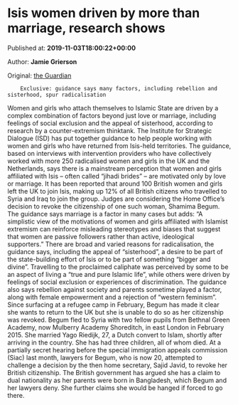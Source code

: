 
# Isis women driven by more than marriage, research shows

Published at: **2019-11-03T18:00:22+00:00**

Author: **Jamie Grierson**

Original: [the Guardian](https://www.theguardian.com/uk-news/2019/nov/03/isis-women-driven-by-more-than-marriage-research-shows)


        Exclusive: guidance says many factors, including rebellion and sisterhood, spur radicalisation
      
Women and girls who attach themselves to Islamic State are driven by a complex combination of factors beyond just love or marriage, including feelings of social exclusion and the appeal of sisterhood, according to research by a counter-extremism thinktank.
The Institute for Strategic Dialogue (ISD) has put together guidance to help people working with women and girls who have returned from Isis-held territories.
The guidance, based on interviews with intervention providers who have collectively worked with more 250 radicalised women and girls in the UK and the Netherlands, says there is a mainstream perception that women and girls affiliated with Isis – often called “jihadi brides” – are motivated only by love or marriage.
It has been reported that around 100 British women and girls left the UK to join Isis, making up 12% of all British citizens who travelled to Syria and Iraq to join the group. Judges are considering the Home Office’s decision to revoke the citizenship of one such woman, Shamima Begum.
The guidance says marriage is a factor in many cases but adds: “A simplistic view of the motivations of women and girls affiliated with Islamist extremism can reinforce misleading stereotypes and biases that suggest that women are passive followers rather than active, ideological supporters.”
There are broad and varied reasons for radicalisation, the guidance says, including the appeal of “sisterhood”, a desire to be part of the state-building effort of Isis or to be part of something “bigger and divine”.
Travelling to the proclaimed caliphate was perceived by some to be an aspect of living a “true and pure Islamic life”, while others were driven by feelings of social exclusion or experiences of discrimination.
The guidance also says rebellion against society and parents sometime played a factor, along with female empowerment and a rejection of “western feminism”.
Since surfacing at a refugee camp in February, Begum has made it clear she wants to return to the UK but she is unable to do so as her citizenship was revoked.
Begum fled to Syria with two fellow pupils from Bethnal Green Academy, now Mulberry Academy Shoreditch, in east London in February 2015. She married Yago Riedijk, 27, a Dutch convert to Islam, shortly after arriving in the country. She has had three children, all of whom died.
At a partially secret hearing before the special immigration appeals commission (Siac) last month, lawyers for Begum, who is now 20, attempted to challenge a decision by the then home secretary, Sajid Javid, to revoke her British citizenship.
The British government has argued she has a claim to dual nationality as her parents were born in Bangladesh, which Begum and her lawyers deny. She further claims she would be hanged if forced to go there.

